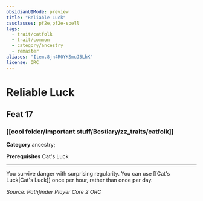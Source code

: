 ```yaml
---
obsidianUIMode: preview
title: "Reliable Luck"
cssclasses: pf2e,pf2e-spell
tags:
  - trait/catfolk
  - trait/common
  - category/ancestry
  - remaster
aliases: "Item.8jn4R0YKSmuJ5LhK"
license: ORC
---
```

# Reliable Luck
## Feat 17
### [[cool folder/Important stuff/Bestiary/zz_traits/catfolk]]

**Category** ancestry; 



**Prerequisites** Cat's Luck
* * *
You survive danger with surprising regularity. You can use [[Cat's Luck|Cat's Luck]] once per hour, rather than once per day.

*Source: Pathfinder Player Core 2*
*ORC*